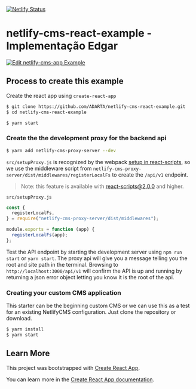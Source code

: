 [![Netlify Status](https://api.netlify.com/api/v1/badges/8f305679-24cf-4136-a478-413411e78778/deploy-status)](https://app.netlify.com/sites/netlify-cms-react-example/deploys)

# netlify-cms-react-example - Implementação Edgar

[![Edit netlify-cms-app Example](https://codesandbox.io/static/img/play-codesandbox.svg)](https://codesandbox.io/s/k95z2k616r?fontsize=14)

## Process to create this example

Create the react app using `create-react-app`

```bash
$ git clone https://github.com/ADARTA/netlify-cms-react-example.git
$ cd netlify-cms-react-example
```

```bash
$ yarn start
```

### Create the the development proxy for the backend api

```bash
$ yarn add netlify-cms-proxy-server --dev
```

`src/setupProxy.js` is recognized by the webpack [setup in react-scripts][2], so we use the middleware script from `netlify-cms-proxy-server/dist/middlewares/registerLocalFs` to create the `/api/v1` endpoint.

> Note: this feature is available with react-scripts@2.0.0 and higher.

`src/setupProxy.js`

```js
const {
  registerLocalFs,
} = require("netlify-cms-proxy-server/dist/middlewares");

module.exports = function (app) {
  registerLocalFs(app);
};
```

Test the API endpoint by starting the development server using `npm run start` or `yarn start`. The proxy api will give you a message telling you the root and site path in the terminal. Browsing to `http://localhost:3000/api/v1` will confirm the API is up and running by returning a json error object letting you know it is the root of the api.

### Creating your custom CMS application

This starter can be the beginning custom CMS or we can use this as a test for an existing NetlifyCMS configuration. Just clone the repository or download.

```bash
$ yarn install
$ yarn start
```

## Learn More

This project was bootstrapped with [Create React App](https://github.com/facebook/create-react-app).

You can learn more in the [Create React App documentation](https://facebook.github.io/create-react-app/docs/getting-started).

[2]: https://facebook.github.io/create-react-app/docs/proxying-api-requests-in-development#configuring-the-proxy-manually
